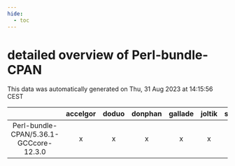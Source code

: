 ```yaml
---
hide:
  - toc
---
```


detailed overview of Perl-bundle-CPAN
=====================================


This data was automatically generated on Thu, 31 Aug 2023 at 14:15:56 CEST  

| |accelgor|doduo|donphan|gallade|joltik|skitty|swalot|victini|
| :---: | :---: | :---: | :---: | :---: | :---: | :---: | :---: | :---: |
|Perl-bundle-CPAN/5.36.1-GCCcore-12.3.0|x|x|x|x|x|x|x|x|
